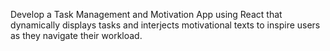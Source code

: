 Develop a Task Management and Motivation App using React that dynamically displays tasks and interjects motivational texts to inspire users as they navigate their workload.

